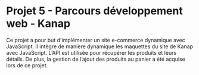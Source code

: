# Projet 5 - Parcours développement web - Kanap #
 
 Ce projet a pour but d'implémenter un site e-commerce dynamique avec JavaScript.
 Il intègre de manière dynamique les maquettes du site de Kanap avec
JavaScript. L’API est utilisée pour récupérer les produits et leurs détails.
De plus, la gestion de l’ajout des produits au panier a été acquise lors de ce projet.
